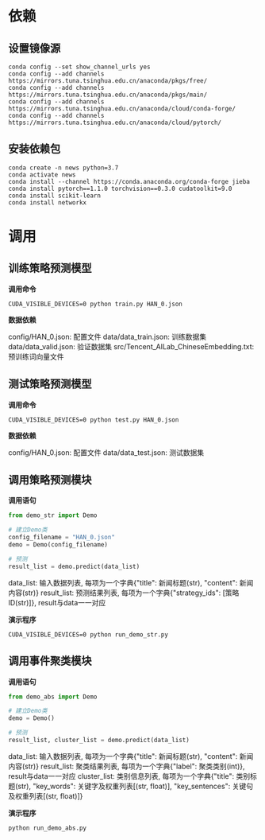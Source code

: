 # 依赖

## 设置镜像源

```shell
conda config --set show_channel_urls yes
conda config --add channels https://mirrors.tuna.tsinghua.edu.cn/anaconda/pkgs/free/
conda config --add channels https://mirrors.tuna.tsinghua.edu.cn/anaconda/pkgs/main/
conda config --add channels https://mirrors.tuna.tsinghua.edu.cn/anaconda/cloud/conda-forge/
conda config --add channels https://mirrors.tuna.tsinghua.edu.cn/anaconda/cloud/pytorch/
```

## 安装依赖包

```shell
conda create -n news python=3.7
conda activate news
conda install --channel https://conda.anaconda.org/conda-forge jieba
conda install pytorch==1.1.0 torchvision==0.3.0 cudatoolkit=9.0
conda install scikit-learn
conda install networkx
```

# 调用

## 训练策略预测模型

**调用命令**

```shell
CUDA_VISIBLE_DEVICES=0 python train.py HAN_0.json
```

**数据依赖**

config/HAN_0.json: 配置文件
data/data_train.json: 训练数据集
data/data_valid.json: 验证数据集
src/Tencent_AILab_ChineseEmbedding.txt: 预训练词向量文件

## 测试策略预测模型

**调用命令**

```shell
CUDA_VISIBLE_DEVICES=0 python test.py HAN_0.json
```

**数据依赖**

config/HAN_0.json: 配置文件
data/data_test.json: 测试数据集

## 调用策略预测模块

**调用语句**

```python
from demo_str import Demo

# 建立Demo类
config_filename = "HAN_0.json"
demo = Demo(config_filename)

# 预测
result_list = demo.predict(data_list)
```

data_list: 输入数据列表, 每项为一个字典{"title": 新闻标题(str), "content": 新闻内容(str)}
result_list: 预测结果列表, 每项为一个字典{"strategy_ids": [策略ID(str)]}, result与data一一对应

**演示程序**

```shell
CUDA_VISIBLE_DEVICES=0 python run_demo_str.py
```

## 调用事件聚类模块

**调用语句**

```python
from demo_abs import Demo

# 建立Demo类
demo = Demo()

# 预测
result_list, cluster_list = demo.predict(data_list)
```

data_list: 输入数据列表, 每项为一个字典{"title": 新闻标题(str), "content": 新闻内容(str)}
result_list: 聚类结果列表, 每项为一个字典{"label": 聚类类别(int)}, result与data一一对应
cluster_list: 类别信息列表, 每项为一个字典{"title": 类别标题(str), "key_words": 关键字及权重列表[(str, float)], "key_sentences": 关键句及权重列表[(str, float)]}

**演示程序**

```shell
python run_demo_abs.py
```
